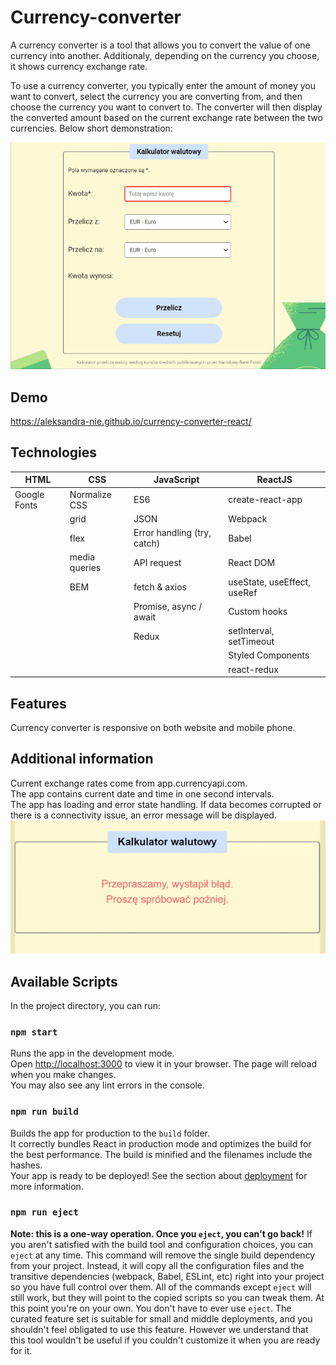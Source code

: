 # Currency-converter
A currency converter is a tool that allows you to convert the value of one currency into another. Additionaly, depending on the currency you choose, it shows currency exchange rate. 
  
To use a currency converter, you typically enter the amount of money you want to convert, select the currency you are converting from, and then choose the currency you want to convert to. The converter will then display the converted amount based on the current exchange rate between the two currencies. Below short demonstration:

![currency-converter-react](src/images/Animation2.gif)
## Demo
https://aleksandra-nie.github.io/currency-converter-react/
## Technologies

| HTML          | CSS                | JavaScript                        | ReactJS                                   |
|---------------|--------------------|-----------------------------------|-------------------------------------------|
| Google Fonts  | Normalize CSS      | ES6                               | create-react-app                          |
|               | grid               | JSON                              | Webpack                                   |
|               | flex               | Error handling (try, catch)       | Babel                                     |
|               | media queries      | API request                       | React DOM                                 |
|               | BEM                | fetch & axios                     | useState, useEffect, useRef               |
|               |                    | Promise, async / await            | Custom hooks                              |
|               |                    | Redux                             | setInterval, setTimeout                   |
|               |                    |                                   | Styled Components                         |
|               |                    |                                   | react-redux                               |


## Features
Currency converter is responsive on both website and mobile phone.
## Additional information
Current exchange rates come from app.currencyapi.com.\
The app contains current date and time in one second intervals.\
The app has loading and error state handling. If data becomes corrupted or there is a connectivity issue, an error message will be displayed.\
![currency-converter-react](src/images/Error_handling.png)
## Available Scripts
In the project directory, you can run:
### `npm start`
Runs the app in the development mode.\
Open [http://localhost:3000](http://localhost:3000) to view it in your browser.
The page will reload when you make changes.\
You may also see any lint errors in the console.
### `npm run build`
Builds the app for production to the `build` folder.\
It correctly bundles React in production mode and optimizes the build for the best performance.
The build is minified and the filenames include the hashes.\
Your app is ready to be deployed!
See the section about [deployment](https://facebook.github.io/create-react-app/docs/deployment) for more information.
### `npm run eject`
**Note: this is a one-way operation. Once you `eject`, you can't go back!**
If you aren't satisfied with the build tool and configuration choices, you can `eject` at any time. This command will remove the single build dependency from your project.
Instead, it will copy all the configuration files and the transitive dependencies (webpack, Babel, ESLint, etc) right into your project so you have full control over them. All of the commands except `eject` will still work, but they will point to the copied scripts so you can tweak them. At this point you're on your own.
You don't have to ever use `eject`. The curated feature set is suitable for small and middle deployments, and you shouldn't feel obligated to use this feature. However we understand that this tool wouldn't be useful if you couldn't customize it when you are ready for it.
